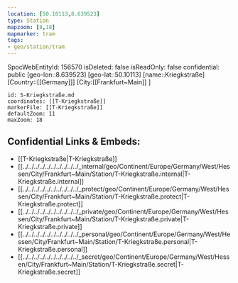 ```yaml
---
location: [50.10113,8.639523]
type: Station 
mapzoom: [8,18] 
mapmarker: tram 
tags:
- geo/station/tram
---
```

SpocWebEntityId: 156570
isDeleted: false
isReadOnly: false
confidential: public
[geo-lon::8.639523]
[geo-lat::50.10113]
[name::Kriegkstraße]
[Country::[[Germany]]]
[City:[[Frankfurt~Main]] ]


```leaflet
id: S-Kriegkstraße.md
coordinates: [[T-Kriegkstraße]]
markerFile: [[T-Kriegkstraße]]
defaultZoom: 11 
maxZoom: 18
```


## Confidential Links & Embeds: 
- [[T-Kriegkstraße|T-Kriegkstraße]] 
- [[../../../../../../../../../../_internal/geo/Continent/Europe/Germany/West/Hessen/City/Frankfurt~Main/Station/T-Kriegkstraße.internal|T-Kriegkstraße.internal]] 
- [[../../../../../../../../../../_protect/geo/Continent/Europe/Germany/West/Hessen/City/Frankfurt~Main/Station/T-Kriegkstraße.protect|T-Kriegkstraße.protect]] 
- [[../../../../../../../../../../_private/geo/Continent/Europe/Germany/West/Hessen/City/Frankfurt~Main/Station/T-Kriegkstraße.private|T-Kriegkstraße.private]] 
- [[../../../../../../../../../../_personal/geo/Continent/Europe/Germany/West/Hessen/City/Frankfurt~Main/Station/T-Kriegkstraße.personal|T-Kriegkstraße.personal]] 
- [[../../../../../../../../../../_secret/geo/Continent/Europe/Germany/West/Hessen/City/Frankfurt~Main/Station/T-Kriegkstraße.secret|T-Kriegkstraße.secret]] 
